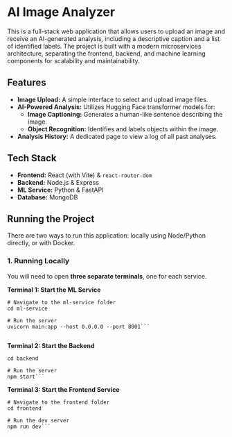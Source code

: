 # AI Image Analyzer

This is a full-stack web application that allows users to upload an image and receive an AI-generated analysis, including a descriptive caption and a list of identified labels. The project is built with a modern microservices architecture, separating the frontend, backend, and machine learning components for scalability and maintainability.

## Features

* **Image Upload:** A simple interface to select and upload image files.
* **AI-Powered Analysis:** Utilizes Hugging Face transformer models for:
  * **Image Captioning:** Generates a human-like sentence describing the image.
  * **Object Recognition:** Identifies and labels objects within the image.
* **Analysis History:** A dedicated page to view a log of all past analyses.

## Tech Stack

* **Frontend:** React (with Vite) & `react-router-dom`
* **Backend:** Node.js & Express
* **ML Service:** Python & FastAPI
* **Database:** MongoDB
<!-- * **Containerization:** Docker & Docker Compose -->

<!-- ##  Screenshots

*(Add your application screenshots here. You can drag and drop them into the GitHub editor later.)* -->

## Running the Project

There are two ways to run this application: locally using Node/Python directly, or with Docker.

### 1. Running Locally

You will need to open **three separate terminals**, one for each service.

**Terminal 1: Start the ML Service**

```
# Navigate to the ml-service folder
cd ml-service

# Run the server
uvicorn main:app --host 0.0.0.0 --port 8001```


```


**Terminal 2: Start the Backend**

```# Navigate to the backend folder
cd backend

# Run the server
npm start```
```

**Terminal 3: Start the Frontend Service**

```
# Navigate to the frontend folder
cd frontend

# Run the dev server
npm run dev```
```


